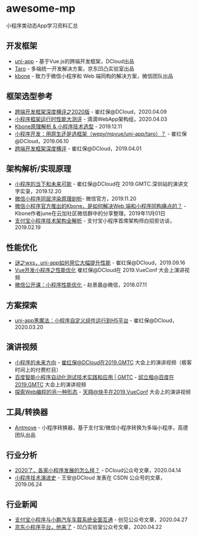# awesome-mp

小程序类动态App学习资料汇总

## 开发框架
- [uni-app](https://uniapp.dcloud.net.cn) - 基于Vue.js的跨端开发框架，DCloud出品
- [Taro](https://taro.jd.com/) - 多端统一开发解决方案，京东凹凸实验室出品
- [kbone](https://wechat-miniprogram.github.io/kbone/docs/) - 致力于微信小程序和 Web 端同构的解决方案，微信团队出品

## 框架选型参考

- [跨端开发框架深度横评之2020版](https://juejin.im/post/5e8e8d5a6fb9a03c6d3d9f42) - 崔红保@DCloud，2020.04.09
- [小程序框架运行时性能大测评](https://juejin.im/post/5e868ac751882573ab44f5d4) - 滴滴WebApp架构组，2020.04.03
- [Kbone原理解析 & 小程序技术选型](https://developers.weixin.qq.com/community/develop/article/doc/0006a6326b8d38e56b998833456813) - 2019.12.11
- [小程序开发：用原生还是选框架（wepy/mpvue/uni-app/taro）？](https://juejin.im/post/5cfdcf056fb9a07ecd3d5068) - 崔红保@DCloud，2019.06.10
- [跨端开发框架深度横评](https://juejin.im/post/5ca1736af265da30ae314248) - 崔红保@DCloud，2019.04.01

## 架构解析/实现原理

- [小程序的当下和未来可能](https://mp.weixin.qq.com/s/pL1PpuQ9nv6fU5lsHeAf1A) - 崔红保@DCloud在 2019.GMTC.深圳站的演讲文字实录，2019.12.20
- [微信小程序同层渲染原理剖析](https://developers.weixin.qq.com/community/develop/article/doc/000c4e433707c072c1793e56f5c813?page=1#comment-list)- 微信官方，2019.11.20
- [微信小程序官方推出的Kbone，是如何解决Web 端和小程序同构痛点的？](https://zhuanlan.zhihu.com/p/89601942) - Kbone作者june在云加社区微信群中的分享整理，2019年11月01日
- [支付宝小程序技术架构全解析](https://www.infoq.cn/article/ullETz7q_Ue4dUptKgKC) - 支付宝小程序首席架构师白招拒访谈，2019.02.19

## 性能优化

- [谜之wxs，uni-app如何用它大幅提升性能](https://juejin.im/post/5d7f366b6fb9a06af8250bc4) - 崔红保@DCloud，2019.09.16
- [Vue开发小程序之性能优化](https://v.qq.com/x/page/r0886mn8v6l.html) 崔红保@DCloud在 2019.VueConf 大会上演讲视频
- [微信公开课：小程序性能优化](https://daxue.qq.com/wechat/content/id/4151) - 赵景晨@微信，2018.07.11

## 方案探索
- [uni-app黑魔法：小程序自定义组件运行到H5平台](https://zhuanlan.zhihu.com/p/114882174) - 崔红保@DCloud，2020.03.20

## 演讲视频
- [小程序的未来方向](https://time.geekbang.org/dailylesson/detail/100045216) - 崔红保@DCloud在2019.GMTC 大会上的演讲视频（极客时间上的付费栏目）
- [百度智能小程序自动化测试技术实践和应用 | GMTC](https://www.infoq.cn/video/KzND5VBuRFIylN5qU2u7?utm_source=album_info&utm_medium=video) - 邱立楷@百度在2019.GMTC 大会上的演讲视频
- [探索Web编程的另一种形态](https://v.qq.com/x/page/n0886gkx6yh.html) - 天翔@快手在2019.VueConf 大会上的演讲视频

## 工具/转换器
- [Antmove](https://ant-move.github.io/) - 小程序转换器，基于支付宝/微信小程序转换为多端小程序，高德团队出品

## 行业分析

- [2020了，各家小程序发展的怎么样？](https://zhuanlan.zhihu.com/p/130332829) - DCloud公众号文章，2020.04.14
- [小程序技术演进史](https://mp.weixin.qq.com/s/Q3Dfrcf5FTmWUrsIkPWncA) - 王安@DCloud 发表在 CSDN 公众号的文章，2019.06.24

## 行业新闻

- [支付宝小程序与小鹏汽车车载系统全面互通](https://mp.weixin.qq.com/s/Lv1DGmmwKH7U3zKHAhNP_A) - 创见公众号文章，2020.04.27
- [京东小程序平台，他来了](https://mp.weixin.qq.com/s/RgUlCtIAe6z3q-L9xH__cQ) - 凹凸实验室公众号文章，2020.04.22


